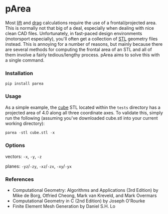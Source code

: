 # pArea

Most <a target="_blank" href="https://en.wikipedia.org/wiki/Lift_coefficient">lift</a> and <a target="_blank" href="https://en.wikipedia.org/wiki/Drag_coefficient">drag</a> calculations require the use of a frontal/projected area. This is normally not that big of a deal, especially when dealing with nice clean CAD files. Unfortunately, in fast-paced design environments (motorsport especially), you'll often get a collection of <a target="_blank" href="https://en.wikipedia.org/wiki/STL_(file_format)">STL</a> geometry files instead. This is annoying for a number of reasons, but mainly because there are several methods for computing the frontal area of an STL and all of them involve a fairly tedious/lengthy process. pArea aims to solve this with a single command.


### Installation
```pip install parea```

### Usage
As a simple example, the <a target="_blank" href="https://github.com/nathanrooy/p-area/blob/main/tests/cube.stl">cube</a> STL located within the `tests` directory has a projected area of 4.0 along all three coordinate axes. To validate this, simply run the following (assuming you've downloaded cube.stl into your current working directory):

```python
parea -stl cube.stl -x
```

### Options
vectors: `-x`, `-y`, `-z`

planes: `-yz`/`-zy`, `-xz`/`-zx`, `-xy`/`-yx`


### References
- Computational Geometry: Algorithms and Applications (3rd Edition) by Mike de Borg, Otfried Cheong, Mark van Kreveld, and Mark Overmars
- Computational Geometry in C (2nd Edition) by Joseph O'Rourke
- Finite Element Mesh Generation by Daniel S.H. Lo

